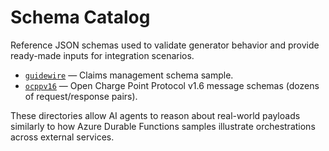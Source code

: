 # Schema Catalog

Reference JSON schemas used to validate generator behavior and provide ready-made inputs for integration scenarios.

- [`guidewire`](guidewire/context.md) — Claims management schema sample.
- [`ocppv16`](ocppv16/context.md) — Open Charge Point Protocol v1.6 message schemas (dozens of request/response pairs).

These directories allow AI agents to reason about real-world payloads similarly to how Azure Durable Functions samples illustrate orchestrations across external services.
